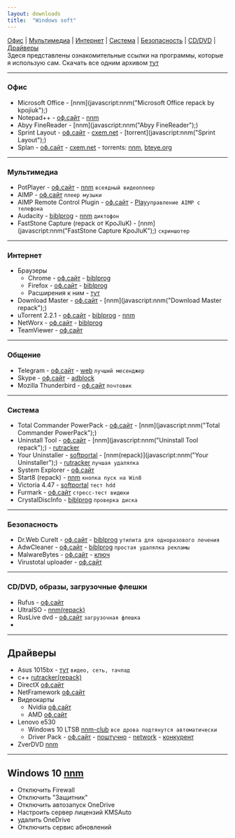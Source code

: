 ```yaml
---
layout: downloads
title:  "Windows soft"
---
```


[Офис](#офис) | [Мультимедиа](#мультимедиа) | [Интернет](#интернет) | [Система](#система) | [Безопасность](#безопасность) | [CD/DVD](#cddvd-образы-загрузочные-флешки) | [Драйверы](#драйверы)  
Здеся представлены  ознакомительные ссылки на  программы, которые  я использую сам.
Скачать все одним архивом [тут](#)

___
### Офис
* Microsoft Office - [nnm](javascript:nnm("Microsoft Office repack by kpojiuk");)
* Notepad++ - [оф.сайт](notepad-plus-plus.org/download/) - [nnm](javascript:nnm("Notepad++");)
* Abyy FineReader -  [nnm](javascript:nnm("Abyy FineReader");)
* Sprint Layout - [оф.сайт](electronic-software-shop.com/sprint-layout-60.html) - [cxem.net](cxem.net/software/sprint_layout.php) - [torrent](javascript:nnm("Sprint Layout");)
* Splan - 
[оф.сайт](electronic-software-shop.com) - 
[cxem.net](cxem.net/software/splan.php) - 
torrents: [nnm](javascript:nnm("Splan");), [bteye.org](#)

___
### Мультимедиа
* PotPlayer - [оф.сайт](http://potplayer.ru/download/) - [nnm](javascript:nnm("PotPlayer");) `всеядный видеоплеер`
* AIMP - [оф.сайт](aimp.ru) `плеер музыки`
* AIMP Remote Control Plugin - [оф.сайт](http://aimpremote.blogspot.com/p/installation-ru.html) - [Play](https://play.google.com/store/apps/details?id=com.invised.aimp.rc)`управление AIMP с телефона`
* Audacity - [biblprog](https://biblprog.org.ua/ru/audacity/download/) - [nnm](javascript:nnm("Audacity");) `диктофон`
* FastStone Capture (repack от KpoJIuK) - [nnm](javascript:nnm("FastStone Capture KpoJIuK");)  `скриншотер`

___
### Интернет
* Браузеры
  * Chrome - [оф.сайт](https://www.google.ru/chrome/index.html) - [biblprog](https://biblprog.org.ua/ru/google_chrome/download/)
  * Firefox - [оф.сайт](https://www.mozilla.org/ru/firefox/new/) - [biblprog](https://biblprog.org.ua/ru/firefox/download/)
  * Расширения к ним - [тут](#)
* Download Master - [оф.сайт](https://westbyte.com/dm/) - [nnm](javascript:nnm("Download Master repack");)
* uTorrent 2.2.1 - [оф.сайт](utorrent.com/) - [biblprog](https://biblprog.org.ua/ru/utorrent/download/) - [nnm](javascript:nnm("uTorrent");)
* NetWorx - [оф.сайт](https://www.softperfect.com/products/networx/) - [biblprog](https://biblprog.org.ua/ru/networx/download/)
* TeamViewer - [оф.сайт](https://www.teamviewer.com/ru/download/windows/)

___
### Общение
* Telegram - [оф.сайт](https://telegram.org/apps) - [web](web.telegram.org) `лучший месенджер`
* Skype - [оф.сайт](https://www.skype.com/ru/get-skype/) - [adblock](#)
* Mozilla Thunderbird - [оф.сайт](https://www.thunderbird.net/ru/) `почтовик`

___
### Система
* Total Commander PowerPack - [оф.сайт](ghisler.com/download.htm) - [nnm](javascript:nnm("Total Commander PowerPack");)
* Uninstall Tool - [оф.сайт](crystalidea.com/ru/uninstall-tool/) - [nnm](javascript:nnm("Uninstall Tool repack");) - [rutracker](https://rutracker.org/forum/viewtopic.php?t=5403274)
* Your Uninstaller - [softportal](softportal.com/get-2328-your-uninstaller.html) - [nnm(repack)](javascript:nnm("Your Uninstaller");) - [rutracker](https://rutracker.org/forum/viewtopic.php?t=4705223) `лучшая удалялка`
* System Explorer  - [оф.сайт](http://systemexplorer.net/)
* Start8 (repack) - [nnm](javascript:nnm("Start8");) `кнопка пуск на Win8`
* Victoria 4.47 - [softportal](http://www.softportal.com/get-40873-victoria.html) `тест hdd`
* Furmark - [оф.сайт](http://www.ozone3d.net/benchmarks/fur/) `стресс-тест видюхи`
* CrystalDiscInfo - [biblprog](https://biblprog.org.ua/ru/crystaldiskinfo/download/) `проверка диска`
___
### Безопасность
* Dr.Web CureIt - [оф.сайт](free.drweb.ru/download+cureit+free/) - [biblprog](https://biblprog.org.ua/ru/dr_web_cureit/download/) `утилита для одноразового лечения`
* AdwCleaner - [оф.сайт](https://ru.malwarebytes.com/adwcleaner/) - [biblprog](https://biblprog.org.ua/ru/adwcleaner/download/) `простая удалялка рекламы`
* MalwareBytes - [оф.сайт](https://ru.malwarebytes.com/) - [ключ](#)
* Virustotal uploader - [оф.сайт](https://www.virustotal.com/ru/documentation/desktop-applications/windows-uploader)

___
### CD/DVD, образы, загрузочные флешки
* Rufus  - [оф.сайт](https://rufus.akeo.ie/#download)
* UltraISO - [nnm(repack)](javascript:nnm("UltraISO");)
* RusLive dvd - [оф.сайт](http://usbtor.ru/viewtopic.php?t=963) `загрузочная флешка`
* 
___
## Драйверы
* Asus 1015bx - [тут](https://www.asus.com/ua/Laptops/Eee_PC_1015BX/HelpDesk_Download/) `видео, сеть, тачпад`
* с++ [rutracker(repack)](https://rutracker.org/forum/viewtopic.php?t=4594892)
* DirectX [оф.сайт](https://www.microsoft.com/ru-ru/Download/confirmation.aspx?id=35)
* NetFramework [оф.сайт](https://www.microsoft.com/ru-RU/download/details.aspx?id=56115)
* Видеокарты
  * Nvidia [оф.сайт](http://www.nvidia.ru/Download/index.aspx?lang=ru)
  * AMD [оф.сайт](http://support.amd.com/ru-ru/download)
* Lenovo e530
  * Windows 10 LTSB [nnm-club](http://nnm-club.me/forum/tracker.php?nm=ltsb&f=504) `все дрова подтянутся автоматически`
  * Driver Pack - [оф.сайт](https://drp.su/ru) - [поштучно](https://drp.su/ru/hwids) - [network](https://drp.su/ru/info/driverpack-network) - [конкурент](https://devid.info)
* ZverDVD [nnm](javascript:nnm("zverdvd");)
___
## Windows 10 [nnm](http://nnm-club.me/forum/viewforum.php?f=504)
* Отключить Firewall
* Отключить "Защитник"
* Отключить автозапуск OneDrive
* Настроить сервер лицензий KMSAuto
* удалить OneDrive
* Отключить сервис абновлений



<script>
 function rtr(name){window.open("https://rutracker.org/forum/tracker.php?nm="+name);}
 function nnm(name){
 rtr(name);
 window.open("http://nnm-club.me/forum/tracker.php?nm="+name);}
</script>

